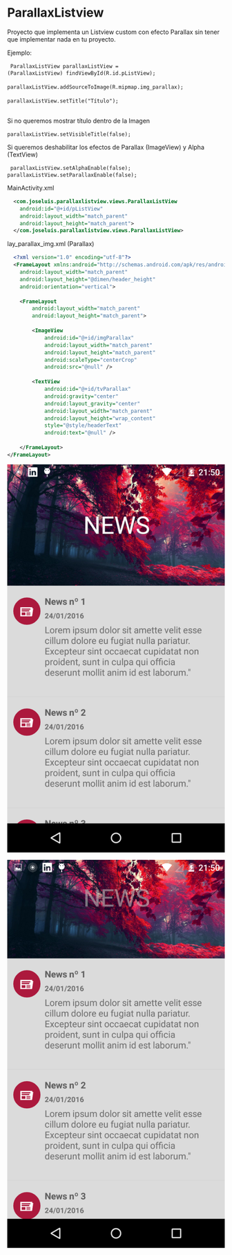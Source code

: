 # ParallaxListview
Proyecto que implementa un Listview custom con efecto Parallax sin tener que implementar nada en tu proyecto.

Ejemplo: 
<code><pre>
  ParallaxListView parallaxListView = (ParallaxListView) findViewById(R.id.pListView);<br />
  parallaxListView.addSourceToImage(R.mipmap.img_parallax);<br />
  parallaxListView.setTitle("Título");<br />
</pre></code>

Si no queremos mostrar título dentro de la Imagen
<code><pre>
  parallaxListView.setVisibleTitle(false);
</pre></code>

Si queremos deshabilitar los efectos de Parallax (ImageView) y Alpha (TextView)
<code><pre>
  parallaxListView.setAlphaEnable(false);
  parallaxListView.setParallaxEnable(false);
</pre></code>

MainActivity.xml

```xml
  <com.joseluis.parallaxlistview.views.ParallaxListView
    android:id="@+id/pListView"
    android:layout_width="match_parent"
    android:layout_height="match_parent">
  </com.joseluis.parallaxlistview.views.ParallaxListView>
```

lay_parallax_img.xml (Parallax)

```xml
  <?xml version="1.0" encoding="utf-8"?>
  <FrameLayout xmlns:android="http://schemas.android.com/apk/res/android"
    android:layout_width="match_parent"
    android:layout_height="@dimen/header_height"
    android:orientation="vertical">

    <FrameLayout
        android:layout_width="match_parent"
        android:layout_height="match_parent">

        <ImageView
            android:id="@+id/imgParallax"
            android:layout_width="match_parent"
            android:layout_height="match_parent"
            android:scaleType="centerCrop"
            android:src="@null" />

        <TextView
            android:id="@+id/tvParallax"
            android:gravity="center"
            android:layout_gravity="center"
            android:layout_width="match_parent"
            android:layout_height="wrap_content"
            style="@style/headerText"
            android:text="@null" />

    </FrameLayout>
</FrameLayout>
```

![alt tag](https://github.com/jsancheh/ParallaxListview/blob/master/captura1.png)

![alt tag](https://github.com/jsancheh/ParallaxListview/blob/master/captura2.png)
